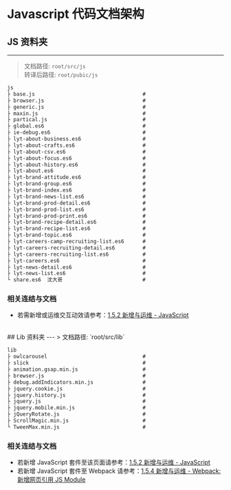 # Javascript 代码文档架构

## JS 资料夹
---
> 文档路径: `root/src/js`  
> 转译后路径: `root/pubic/js`

```markdown
js                                        
├ base.js                                   #
├ browser.js                                #
├ generic.js                                #
├ maxin.js                                  #
├ partical.js                               #
├ global.es6                                #
├ ie-debug.es6                              #
├ lyt-about-business.es6                    #
├ lyt-about-crafts.es6                      #
├ lyt-about-csv.es6                         #
├ lyt-about-focus.es6                       #
├ lyt-about-history.es6                     #
├ lyt-about.es6                             #
├ lyt-brand-attitude.es6                    #
├ lyt-brand-group.es6                       #
├ lyt-brand-index.es6                       #
├ lyt-brand-news-list.es6                   #
├ lyt-brand-prod-detail.es6                 #
├ lyt-brand-prod-list.es6                   #
├ lyt-brand-prod-print.es6                  #
├ lyt-brand-recipe-detail.es6               #
├ lyt-brand-recipe-list.es6                 #
├ lyt-brand-topic.es6                       #
├ lyt-careers-camp-recruiting-list.es6      #
├ lyt-careers-recruiting-detail.es6         #
├ lyt-careers-recruiting-list.es6           #
├ lyt-careers.es6                           #
├ lyt-news-detail.es6                       #
├ lyt-news-list.es6                         #
└ share.es6  沈大哥                          #
```
### 相关连结与文档
* 若需新增或运维交互动效请参考：[1.5.2 新增与运维 - JavaScript](/xin-zeng-yu-wei-yun-f/javascript.md)

<br/>
## Lib 资料夹
---
> 文档路径: `root/src/lib`

```markdown
lib
├ owlcarousel                               #
├ slick                                     #
├ animation.gsap.min.js                     #
├ brewser.js                                #
├ debug.addIndicators.min.js                #
├ jquery.cookie.js                          #
├ jquery.history.js                         #
├ jquery.js                                 #
├ jquery.mobile.min.js                      #
├ jQueryRotate.js                           #
├ ScrollMagic.min.js                        #
└ TweenMax.min.js                           #
```
### 相关连结与文档

* 若新增 JavaScript 套件至该页面请参考：[1.5.2 新增与运维 - JavaScript](/xin-zeng-yu-wei-yun-f/javascript.md)
* 若新增 JavaScript 套件至 Webpack 请参考：[1.5.4 新增与运维 - Webpack:新增网页引用 JS Module](/xin-zeng-yu-wei-yun-f/webpack.md)






